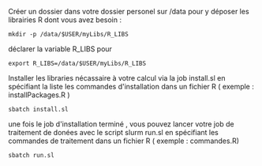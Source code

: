 Créer un dossier dans votre dossier personel sur /data pour y déposer les librairies R dont vous avez besoin :
```
mkdir -p /data/$USER/myLibs/R_LIBS
```
déclarer la variable R_LIBS pour 
```
export R_LIBS=/data/$USER/myLibs/R_LIBS
```
Installer les libraries nécassaire à votre calcul via la job install.sl en spécifiant la liste les commandes d'installation dans un fichier R ( exemple : installPackages.R )

```
sbatch install.sl
```

une fois le job d'installation terminé , vous pouvez lancer votre job de traitement de donées avec le script slurm   run.sl en spécifiant les commandes de traitement  dans un fichier R ( exemple : commandes.R) 

```
sbatch run.sl
```
